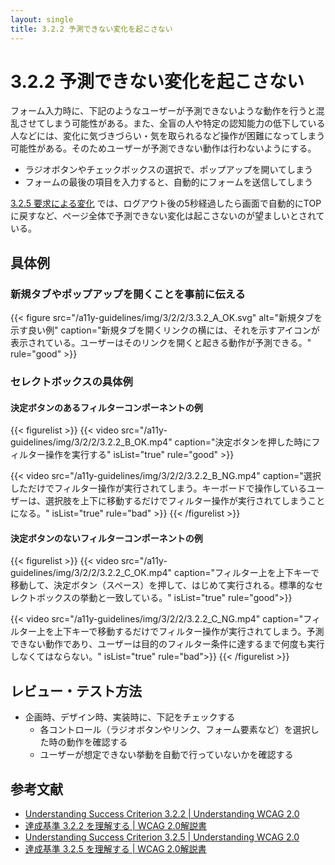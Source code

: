 ```yaml
---
layout: single
title: 3.2.2 予測できない変化を起こさない
---
```


# 3.2.2 予測できない変化を起こさない

フォーム入力時に、下記のようなユーザーが予測できないような動作を行うと混乱させてしまう可能性がある。また、全盲の人や特定の認知能力の低下している人などには、変化に気づきづらい・気を取られるなど操作が困難になってしまう可能性がある。そのためユーザーが予測できない動作は行わないようにする。

- ラジオボタンやチェックボックスの選択で、ポップアップを開いてしまう
- フォームの最後の項目を入力すると、自動的にフォームを送信してしまう


[3.2.5 要求による変化](https://waic.jp/docs/WCAG20/Overview.html#consistent-behavior-no-extreme-changes-context) では、ログアウト後の5秒経過したら画面で自動的にTOPに戻すなど、ページ全体で予測できない変化は起こさないのが望ましいとされている。

## 具体例
### 新規タブやポップアップを開くことを事前に伝える

{{< figure
  src="/a11y-guidelines/img/3/2/2/3.3.2_A_OK.svg"
  alt="新規タブを示す良い例"
  caption="新規タブを開くリンクの横には、それを示すアイコンが表示されている。ユーザーはそのリンクを開くと起きる動作が予測できる。"
  rule="good" >}}

### セレクトボックスの具体例
#### 決定ボタンのあるフィルターコンポーネントの例

{{< figurelist >}}
  {{< video
    src="/a11y-guidelines/img/3/2/2/3.2.2_B_OK.mp4"
    caption="決定ボタンを押した時にフィルター操作を実行する"
    isList="true"
    rule="good" >}}

  {{< video
    src="/a11y-guidelines/img/3/2/2/3.2.2_B_NG.mp4"
    caption="選択しただけでフィルター操作が実行されてしまう。キーボードで操作しているユーザーは、選択肢を上下に移動するだけでフィルター操作が実行されてしまうことになる。"
    isList="true"
    rule="bad" >}}
{{< /figurelist >}}


#### 決定ボタンのないフィルターコンポーネントの例

{{< figurelist >}}
  {{< video
    src="/a11y-guidelines/img/3/2/2/3.2.2_C_OK.mp4"
    caption="フィルター上を上下キーで移動して、決定ボタン（スペース）を押して、はじめて実行される。標準的なセレクトボックスの挙動と一致している。"
    isList="true"
    rule="good">}}

  {{< video
    src="/a11y-guidelines/img/3/2/2/3.2.2_C_NG.mp4"
    caption="フィルター上を上下キーで移動するだけでフィルター操作が実行されてしまう。予測できない動作であり、ユーザーは目的のフィルター条件に達するまで何度も実行しなくてはならない。"
    isList="true"
    rule="bad">}}
{{< /figurelist >}}

## レビュー・テスト方法

- 企画時、デザイン時、実装時に、下記をチェックする
  - 各コントロール（ラジオボタンやリンク、フォーム要素など）を選択した時の動作を確認する
  - ユーザーが想定できない挙動を自動で行っていないかを確認する

## 参考文献

- [Understanding Success Criterion 3.2.2 | Understanding WCAG 2.0](https://www.w3.org/TR/UNDERSTANDING-WCAG20/consistent-behavior-unpredictable-change.html)
- [達成基準 3.2.2 を理解する | WCAG 2.0解説書](http://waic.jp/docs/UNDERSTANDING-WCAG20/consistent-behavior-unpredictable-change.html)
- [Understanding Success Criterion 3.2.5 | Understanding WCAG 2.0](https://www.w3.org/TR/UNDERSTANDING-WCAG20/consistent-behavior-no-extreme-changes-context.html)
- [達成基準 3.2.5 を理解する | WCAG 2.0解説書](https://waic.jp/docs/UNDERSTANDING-WCAG20/consistent-behavior-no-extreme-changes-context.html)
